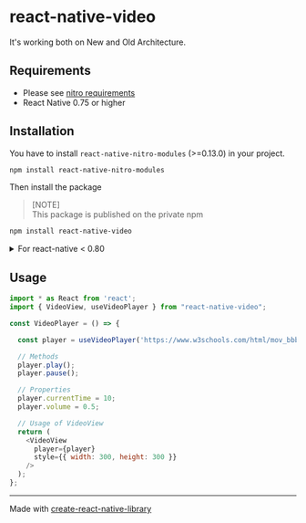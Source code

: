 # react-native-video

It's working both on New and Old Architecture.

## Requirements

- Please see [nitro requirements](https://nitro.margelo.com/docs/minimum-requirements)
- React Native 0.75 or higher

## Installation

You have to install `react-native-nitro-modules` (>=0.13.0) in your project.
```sh
npm install react-native-nitro-modules
```

Then install the package

> [NOTE]  
> This package is published on the private npm

```sh
npm install react-native-video
```

<details>
<summary>For react-native < 0.80</summary>
`react-native` < 0.80 have bug that prevents to properly handle errors by nitro modules on Android.
We highly recommend to apply bellow patch for `react-native-nitro-modules` to fix this issue.
You can apply it using `patch-package`.

Without this patch you won't be able "recognize" errors, all will be unknown errors.

```diff
diff --git a/node_modules/react-native-nitro-modules/cpp/core/HybridFunction.hpp b/node_modules/react-native-nitro-modules/cpp/core/HybridFunction.hpp
index aefd987..c2e06fb 100644
--- a/node_modules/react-native-nitro-modules/cpp/core/HybridFunction.hpp
+++ b/node_modules/react-native-nitro-modules/cpp/core/HybridFunction.hpp
@@ -23,6 +23,10 @@ struct JSIConverter;
 #include <string>
 #include <type_traits>
 
+#ifdef ANDROID
+#include <fbjni/fbjni.h>
+#endif
+
 namespace margelo::nitro {
 
 using namespace facebook;
@@ -118,6 +122,10 @@ public:
         std::string funcName = getHybridFuncFullName<THybrid>(kind, name, hybridInstance.get());
         std::string message = exception.what();
         throw jsi::JSError(runtime, funcName + ": " + message);
+      } catch (const jni::JniException& exception) {
+        std::string funcName = getHybridFuncFullName<THybrid>(kind, name, hybridInstance.get());
+        std::string message = exception.what();
+        throw jsi::JSError(runtime, funcName + ": " + message);
 #pragma clang diagnostic pop
 #endif
       } catch (...) {
```
</details>

## Usage


```js
import * as React from 'react';
import { VideoView, useVideoPlayer } from "react-native-video";

const VideoPlayer = () => {

  const player = useVideoPlayer('https://www.w3schools.com/html/mov_bbb.mp4');

  // Methods
  player.play();
  player.pause();

  // Properties
  player.currentTime = 10;
  player.volume = 0.5;

  // Usage of VideoView
  return (
    <VideoView
      player={player}
      style={{ width: 300, height: 300 }}
    />
  );
};
```

---

Made with [create-react-native-library](https://github.com/callstack/react-native-builder-bob)
